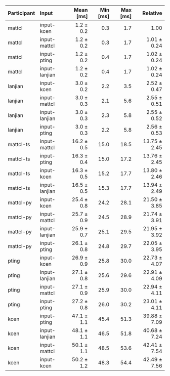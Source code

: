 | Participant | Input | Mean [ms] | Min [ms] | Max [ms] | Relative |
|:---|:---|---:|---:|---:|---:|
| mattcl | input-kcen | 1.2 ± 0.2 | 0.3 | 1.7 | 1.00 |
| mattcl | input-mattcl | 1.2 ± 0.2 | 0.3 | 1.7 | 1.01 ± 0.24 |
| mattcl | input-pting | 1.2 ± 0.2 | 0.4 | 1.7 | 1.02 ± 0.24 |
| mattcl | input-lanjian | 1.2 ± 0.2 | 0.4 | 1.7 | 1.02 ± 0.24 |
| lanjian | input-kcen | 3.0 ± 0.2 | 2.2 | 3.5 | 2.52 ± 0.47 |
| lanjian | input-mattcl | 3.0 ± 0.3 | 2.1 | 5.6 | 2.55 ± 0.51 |
| lanjian | input-lanjian | 3.0 ± 0.3 | 2.3 | 5.8 | 2.55 ± 0.52 |
| lanjian | input-pting | 3.0 ± 0.3 | 2.2 | 5.8 | 2.56 ± 0.53 |
| mattcl-ts | input-mattcl | 16.2 ± 0.5 | 15.0 | 18.5 | 13.75 ± 2.45 |
| mattcl-ts | input-pting | 16.3 ± 0.4 | 15.0 | 17.2 | 13.76 ± 2.45 |
| mattcl-ts | input-kcen | 16.3 ± 0.5 | 15.2 | 17.7 | 13.80 ± 2.46 |
| mattcl-ts | input-lanjian | 16.5 ± 0.5 | 15.3 | 17.7 | 13.94 ± 2.49 |
| mattcl-py | input-kcen | 25.4 ± 0.8 | 24.2 | 28.1 | 21.50 ± 3.85 |
| mattcl-py | input-mattcl | 25.7 ± 0.9 | 24.5 | 28.9 | 21.74 ± 3.91 |
| mattcl-py | input-lanjian | 25.9 ± 0.7 | 25.1 | 29.5 | 21.95 ± 3.92 |
| mattcl-py | input-pting | 26.1 ± 0.8 | 24.8 | 29.7 | 22.05 ± 3.95 |
| pting | input-kcen | 26.9 ± 0.9 | 25.8 | 30.0 | 22.73 ± 4.07 |
| pting | input-lanjian | 27.1 ± 0.8 | 25.6 | 29.6 | 22.91 ± 4.09 |
| pting | input-mattcl | 27.1 ± 0.9 | 25.9 | 30.0 | 22.94 ± 4.11 |
| pting | input-pting | 27.2 ± 0.8 | 26.0 | 30.2 | 23.01 ± 4.11 |
| kcen | input-pting | 47.1 ± 1.1 | 45.4 | 51.3 | 39.88 ± 7.09 |
| kcen | input-lanjian | 48.1 ± 1.1 | 46.5 | 51.8 | 40.68 ± 7.24 |
| kcen | input-mattcl | 50.1 ± 1.1 | 48.5 | 53.6 | 42.41 ± 7.54 |
| kcen | input-kcen | 50.2 ± 1.2 | 48.3 | 54.4 | 42.49 ± 7.56 |
